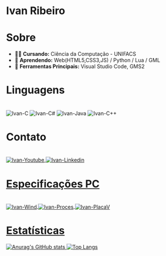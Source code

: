 # Ivan Ribeiro

# Sobre
- 👨‍🎓 __Cursando:__ Ciência da Computação - UNIFACS
- 📕 __Aprendendo:__ Web(HTML5,CSS3,JS) / Python / Lua / GML
- 🔧 __Ferramentas Principais:__ Visual Studio Code, GMS2

# Linguagens 
<div>
<div style="display: inline_block"><br>
  <img align="center" alt="Ivan-C" src="https://img.shields.io/badge/C-00599C?style=for-the-badge&logo=c&logoColor=white">
  <img align="center" alt="Ivan-C#" src="https://img.shields.io/badge/C%23-239120?style=for-the-badge&logo=c-sharp&logoColor=white">
  <img align="center" alt="Ivan-Java" src="https://img.shields.io/badge/Java-ED8B00?style=for-the-badge&logo=java&logoColor=white">
  <img align="center" alt="Ivan-C++" src="https://img.shields.io/badge/C%2B%2B-00599C?style=for-the-badge&logo=c%2B%2B&logoColor=white">
</div>

# Contato
<div>
<div style="display: inline_block"><br>
  <a href="https://www.youtube.com/channel/UC9i2Y5mJlcRowpdLhN-lNAA" target="blank"><img align="center" alt="Ivan-Youtube" src="https://img.shields.io/badge/YouTube-FF0000?style=for-the-badge&logo=youtube&logoColor=white">
  <a href="https://www.linkedin.com/in/ivan-ribeiro-0699b81bb/" target="blank"><img align="center" alt="Ivan-Linkedin" src="https://img.shields.io/badge/LinkedIn-0077B5?style=for-the-badge&logo=linkedin&logoColor=white">
</div>
    
# Especificações PC
<div>
<div style="display: inline_block"><br>
  <img align="center" alt="Ivan-Wind" src="https://img.shields.io/badge/Windows-0078D6?style=for-the-badge&logo=windows&logoColor=white">
  <img align="center" alt="Ivan-Proces" src="https://img.shields.io/badge/Intel-Core_i7_6th-0071C5?style=for-the-badge&logo=intel&logoColor=white">
  <img align="center" alt="Ivan-PlacaV" src="https://img.shields.io/badge/NVIDIA-RTX2060-76B900?style=for-the-badge&logo=nvidia&logoColor=white">
</div>
    
# Estatísticas

![Anurag's GitHub stats](https://github-readme-stats.vercel.app/api?username=ivanribeirotrc&count_private=true&show_icons=true&theme=radical)
![Top Langs](https://github-readme-stats.vercel.app/api/top-langs/?username=ivanribeirotrc&layout=compact&langs_count=8&theme=radical)




